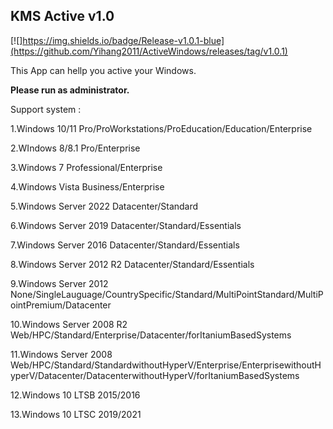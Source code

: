 ## KMS Active v1.0

[![]https://img.shields.io/badge/Release-v1.0.1-blue](https://github.com/Yihang2011/ActiveWindows/releases/tag/v1.0.1)


This App can hellp you active your Windows.

**Please run as administrator.**

Support system :

   1.Windows 10/11 Pro/ProWorkstations/ProEducation/Education/Enterprise
   
   2.WIndows 8/8.1 Pro/Enterprise
   
   3.Windows 7 Professional/Enterprise
   
   4.Windows Vista Business/Enterprise
   
   5.Windows Server 2022 Datacenter/Standard

   6.Windows Server 2019 Datacenter/Standard/Essentials

   7.Windows Server 2016 Datacenter/Standard/Essentials

   8.Windows Server 2012 R2 Datacenter/Standard/Essentials

   9.Windows Server 2012 None/SingleLauguage/CountrySpecific/Standard/MultiPointStandard/MultiPointPremium/Datacenter

   10.Windows Server 2008 R2 Web/HPC/Standard/Enterprise/Datacenter/forItaniumBasedSystems

   11.Windows Server 2008 Web/HPC/Standard/StandardwithoutHyperV/Enterprise/EnterprisewithoutHyperV/Datacenter/DatacenterwithoutHyperV/forItaniumBasedSystems

   12.Windows 10 LTSB 2015/2016

   13.Windows 10 LTSC 2019/2021
